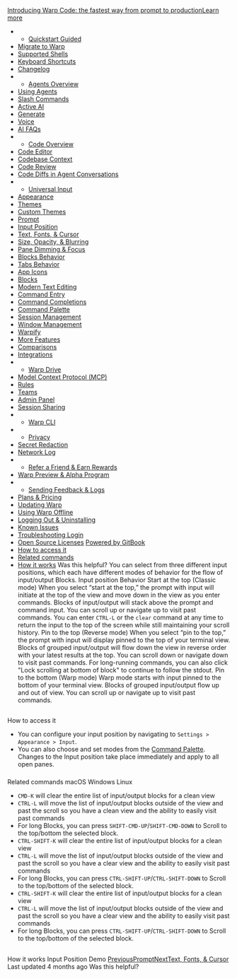 [Introducing Warp Code: the fastest way from prompt to productionLearn more ](https://www.warp.dev/blog/introducing-warp-code-prompt-to-prod)
 * * [Quickstart Guided](/)
 * [Migrate to Warp](/getting-started/migrate-to-warp)
 * [Supported Shells](/getting-started/supported-shells)
 * [Keyboard Shortcuts](/getting-started/keyboard-shortcuts)
 * [Changelog](/getting-started/changelog)
 * * [Agents Overview](/agents/agents-overview)
 * [Using Agents](/agents/using-agents)
 * [Slash Commands](/agents/slash-commands)
 * [Active AI](/agents/active-ai)
 * [Generate](/agents/generate)
 * [Voice](/agents/voice)
 * [AI FAQs](/agents/ai-faqs)
 * * [Code Overview](/code/code-overview)
 * [Code Editor](/code/code-editor)
 * [Codebase Context](/code/codebase-context)
 * [Code Review](/code/code-review)
 * [Code Diffs in Agent Conversations](/code/reviewing-code)
 * * [Universal Input](/terminal/universal-input)
 * [Appearance](/terminal/appearance)
 * [Themes](/terminal/appearance/themes)
 * [Custom Themes](/terminal/appearance/custom-themes)
 * [Prompt](/terminal/appearance/prompt)
 * [Input Position](/terminal/appearance/input-position)
 * [Text, Fonts, & Cursor](/terminal/appearance/text-fonts-cursor)
 * [Size, Opacity, & Blurring](/terminal/appearance/size-opacity-blurring)
 * [Pane Dimming & Focus](/terminal/appearance/pane-dimming)
 * [Blocks Behavior](/terminal/appearance/blocks-behavior)
 * [Tabs Behavior](/terminal/appearance/tabs-behavior)
 * [App Icons](/terminal/appearance/app-icons)
 * [Blocks](/terminal/blocks)
 * [Modern Text Editing](/terminal/editor)
 * [Command Entry](/terminal/entry)
 * [Command Completions](/terminal/command-completions)
 * [Command Palette](/terminal/command-palette)
 * [Session Management](/terminal/sessions)
 * [Window Management](/terminal/windows)
 * [Warpify](/terminal/warpify)
 * [More Features](/terminal/more-features)
 * [Comparisons](/terminal/comparisons)
 * [Integrations](/terminal/integrations-and-plugins)
 * * [Warp Drive](/knowledge-and-collaboration/warp-drive)
 * [Model Context Protocol (MCP)](/knowledge-and-collaboration/mcp)
 * [Rules](/knowledge-and-collaboration/rules)
 * [Teams](/knowledge-and-collaboration/teams)
 * [Admin Panel](/knowledge-and-collaboration/admin-panel)
 * [Session Sharing](/knowledge-and-collaboration/session-sharing)
 * * [Warp CLI](/developers/cli)
 * * [Privacy](/privacy/privacy)
 * [Secret Redaction](/privacy/secret-redaction)
 * [Network Log](/privacy/network-log)
 * * [Refer a Friend & Earn Rewards](/community/refer-a-friend)
 * [Warp Preview & Alpha Program](/community/warp-preview-and-alpha-program)
 * * [Sending Feedback & Logs](/support-and-billing/sending-us-feedback)
 * [Plans & Pricing](/support-and-billing/plans-and-pricing)
 * [Updating Warp](/support-and-billing/updating-warp)
 * [Using Warp Offline](/support-and-billing/using-warp-offline)
 * [Logging Out & Uninstalling](/support-and-billing/uninstalling-warp)
 * [Known Issues](/support-and-billing/known-issues)
 * [Troubleshooting Login](/support-and-billing/troubleshooting-login-issues)
 * [Open Source Licenses](/support-and-billing/licenses)
[Powered by GitBook](https://www.gitbook.com/?utm_source=content&utm_medium=trademark&utm_campaign=-MbqIgTw17KQvq_DQuRr)
 * [How to access it](#how-to-access-it)
 * [Related commands](#related-commands)
 * [How it works](#how-it-works)
Was this helpful?
You can select from three different input positions, which each have different modes of behavior for the flow of input/output Blocks.
Input position
Behavior
Start at the top (Classic mode)
When you select “start at the top,” the prompt with input will initiate at the top of the view and move down in the view as you enter commands. Blocks of input/output will stack above the prompt and command input. You can scroll up or navigate up to visit past commands. You can enter `CTRL-L` or the `clear` command at any time to return the input to the top of the screen while still maintaining your scroll history.
Pin to the top (Reverse mode)
When you select “pin to the top,” the prompt with input will display pinned to the top of your terminal view. Blocks of grouped input/output will flow down the view in reverse order with your latest results at the top. You can scroll down or navigate down to visit past commands. For long-running commands, you can also click "Lock scrolling at bottom of block" to continue to follow the stdout.
Pin to the bottom (Warp mode)
Warp mode starts with input pinned to the bottom of your terminal view. Blocks of grouped input/output flow up and out of view. You can scroll up or navigate up to visit past commands.
## 
[](#how-to-access-it)
How to access it
 * You can configure your input position by navigating to `Settings > Appearance > Input`.
 * You can also choose and set modes from the [Command Palette](/terminal/command-palette).
Changes to the Input position take place immediately and apply to all open panes.
### 
[](#related-commands)
Related commands
macOS
Windows
Linux
 * `CMD-K` will clear the entire list of input/output blocks for a clean view
 * `CTRL-L` will move the list of input/output blocks outside of the view and past the scroll so you have a clean view and the ability to easily visit past commands
 * For long Blocks, you can press `SHIFT-CMD-UP`/`SHIFT-CMD-DOWN` to Scroll to the top/bottom the selected block.
 * `CTRL-SHIFT-K` will clear the entire list of input/output blocks for a clean view
 * `CTRL-L` will move the list of input/output blocks outside of the view and past the scroll so you have a clear view and the ability to easily visit past commands
 * For long Blocks, you can press `CTRL-SHIFT-UP`/`CTRL-SHIFT-DOWN` to Scroll to the top/bottom of the selected block.
 * `CTRL-SHIFT-K` will clear the entire list of input/output blocks for a clean view
 * `CTRL-L` will move the list of input/output blocks outside of the view and past the scroll so you have a clear view and the ability to easily visit past commands
 * For long Blocks, you can press `CTRL-SHIFT-UP`/`CTRL-SHIFT-DOWN` to Scroll to the top/bottom of the selected block.
## 
[](#how-it-works)
How it works
Input Position Demo
[PreviousPrompt](/terminal/appearance/prompt)[NextText, Fonts, & Cursor](/terminal/appearance/text-fonts-cursor)
Last updated 4 months ago
Was this helpful?